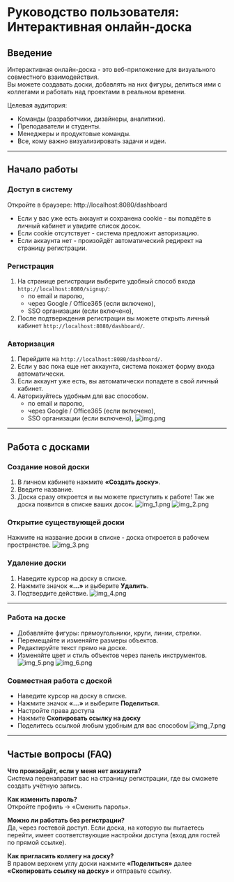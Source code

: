 # Руководство пользователя: Интерактивная онлайн-доска

## Введение

Интерактивная онлайн-доска - это веб-приложение для визуального совместного взаимодействия.  
Вы можете создавать доски, добавлять на них фигуры, делиться ими с коллегами и работать над проектами в реальном времени.

Целевая аудитория:
- Команды (разработчики, дизайнеры, аналитики).
- Преподаватели и студенты.
- Менеджеры и продуктовые команды.
- Все, кому важно визуализировать задачи и идеи.

---

## Начало работы

### Доступ в систему
Откройте в браузере: http://localhost:8080/dashboard

- Если у вас уже есть аккаунт и сохранена cookie - вы попадёте в личный кабинет и увидите список досок.
- Если cookie отсутствует - система предложит авторизацию.
- Если аккаунта нет - произойдёт автоматический редирект на страницу регистрации.

### Регистрация
1. На странице регистрации выберите удобный способ входа `http://localhost:8080/signup/`:
    - по email и паролю,
    - через Google / Office365 (если включено),
    - SSO организации (если включено),
2. После подтверждения регистрации вы можете открыть личный кабинет `http://localhost:8080/dashboard/`.

### Авторизация
1. Перейдите на `http://localhost:8080/dashboard/`.
2. Если у вас пока еще нет аккаунта, система покажет форму входа автоматически.
3. Если аккаунт уже есть, вы автоматически попадете в свой личный кабинет.
3. Авторизуйтесь удобным для вас способом.
   - по email и паролю,
   - через Google / Office365 (если включено),
   - SSO организации (если включено),
![img.png](img.png)

---

## Работа с досками

### Создание новой доски
1. В личном кабинете нажмите **«Создать доску»**.
2. Введите название.
3. Доска сразу откроется и вы можете приступить к работе! Так же доска появится в списке ваших досок.
![img_1.png](img_1.png)
![img_2.png](img_2.png)

### Открытие существующей доски
Нажмите на название доски в списке - доска откроется в рабочем пространстве.
![img_3.png](img_3.png)

### Удаление доски
1. Наведите курсор на доску в списке.
2. Нажмите значок **«...»** и выберите **Удалить**.
3. Подтвердите действие.
![img_4.png](img_4.png)
---

### Работа на доске

- Добавляйте фигуры: прямоугольники, круги, линии, стрелки.
- Перемещайте и изменяйте размеры объектов.
- Редактируйте текст прямо на доске.
- Изменяйте цвет и стиль объектов через панель инструментов.
![img_5.png](img_5.png)
![img_6.png](img_6.png)

### Совместная работа с доской
- Наведите курсор на доску в списке.
- Нажмите значок **«...»** и выберите **Поделиться**.
- Настройте права доступа
- Нажмите **Скопировать ссылку на доску**
- Поделитесь ссылкой любым удобным для вас способом
![img_7.png](img_7.png)

---

## Частые вопросы (FAQ)

**Что произойдёт, если у меня нет аккаунта?**  
Система перенаправит вас на страницу регистрации, где вы сможете создать учётную запись.

**Как изменить пароль?**  
Откройте профиль → «Сменить пароль».

**Можно ли работать без регистрации?**  
Да, через гостевой доступ. Если доска, на которую вы пытаетесь перейти, имеет соответствующие настройки доступа (вход для гостей по прямой ссылке).

**Как пригласить коллегу на доску?**  
В правом верхнем углу доски нажмите **«Поделиться»** далее **«Скопировать ссылку на доску»** и отправьте ссылку.
